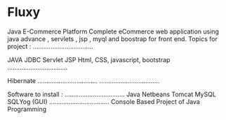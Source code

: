 # Fluxy
Java E-Commerce Platform
Complete eCommerce web application using java advance  , servlets , jsp , myql and boostrap for front end.
Topics for project :
..................................

JAVA
JDBC
Servlet JSP
Html, CSS, javascript, bootstrap
..................................

Hibernate
..................................
..................................

Software to install :
..................................
Java 
Netbeans 
Tomcat 
MySQL
SQLYog (GUI)
..................................
Console Based Project of Java Programming
